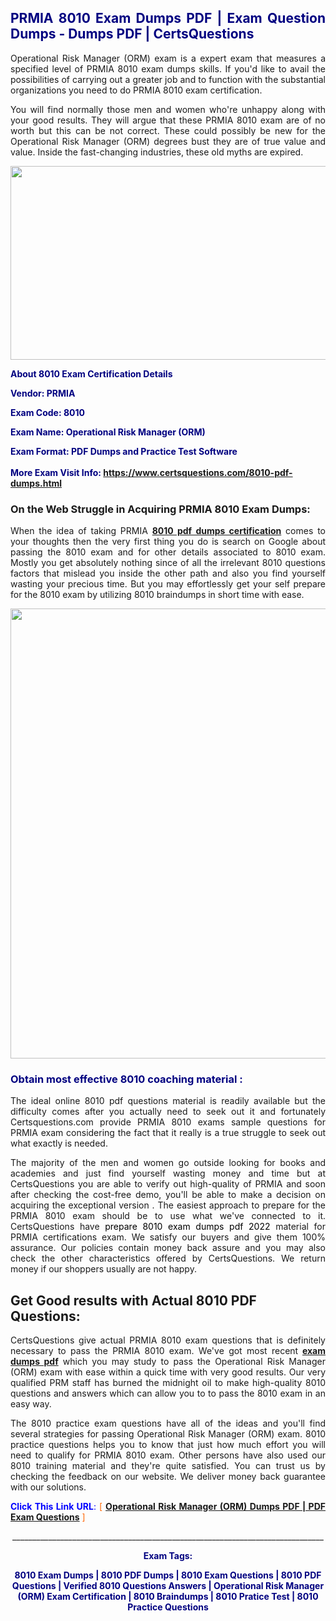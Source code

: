 <h2 style="text-align: justify;"><span style="color: #000080;">PRMIA 8010 Exam Dumps PDF | Exam Question Dumps - Dumps PDF | CertsQuestions</span></h2>
<p style="text-align: justify;">Operational Risk Manager (ORM) exam is a expert exam that measures a specified level of PRMIA  8010 exam dumps skills. If you'd like to avail the possibilities of carrying out a greater job and to function with the substantial organizations you need to do PRMIA 8010 exam certification.</p>
<p style="text-align: justify;">You will find normally those men and women who're unhappy along with your good results. They will argue that these PRMIA  8010 exam are of no worth but this can be not correct. These could possibly be new for the Operational Risk Manager (ORM) degrees bust they are of true value and value. Inside the fast-changing industries, these old myths are expired.</p>
<p><img style="display: block; margin-left: auto; margin-right: auto;" src="https://i.imgur.com/eaP4ae9.png" width="840" height="310" /></p>
<p><span style="color: #000080;"><strong>About 8010 Exam Certification Details</strong></span></p>
<p><span style="color: #000080;"><strong>Vendor: PRMIA<br /></strong></span></p>
<p><span style="color: #000080;"><strong>Exam Code: 8010</strong></span></p>
<p><span style="color: #000080;"><strong>Exam Name: Operational Risk Manager (ORM)</strong></span></p>
<p><span style="color: #000080;"><strong>Exam Format: PDF Dumps and Practice Test Software<br /><br />More Exam Visit Info: <span style="color: #ff6600;"><a href="https://www.certsquestions.com/8010-pdf-dumps.html">https://www.certsquestions.com/8010-pdf-dumps.html</a></span></strong></span></p>
<h3>On the Web Struggle in Acquiring PRMIA 8010 Exam Dumps:</h3>
<p style="text-align: justify;">When the idea of taking PRMIA <a href="https://www.certsquestions.com/8010-pdf-dumps.html"><strong> 8010 pdf dumps certification</strong></a> comes to your thoughts then the very first thing you do is search on Google about passing the 8010 exam and for other details associated to 8010 exam. Mostly you get absolutely nothing since of all the irrelevant 8010 questions factors that mislead you inside the other path and also you find yourself wasting your precious time. But you may effortlessly get your self prepare for the 8010 exam by utilizing 8010 braindumps in short time with ease.</p>
<p><a href="https://www.certsquestions.com/8010-pdf-dumps.html"><img style="display: block; margin-left: auto; margin-right: auto;" src="https://i.imgur.com/pxhoKQ2.png" width="720" /></a></p>
<h3><span style="color: #000080;">Obtain most effective  8010 coaching material :</span></h3>
<p style="text-align: justify;">The ideal online 8010 pdf questions material is readily available but the difficulty comes after you actually need to seek out it and fortunately Certsquestions.com provide PRMIA 8010 exams sample questions for PRMIA  exam considering the fact that it really is a true struggle to seek out what exactly is needed.</p>
<p style="text-align: justify;">The majority of the men and women go outside looking for books and academies and just find yourself wasting money and time but at CertsQuestions you are able to verify out high-quality of PRMIA  and soon after checking the cost-free demo, you'll be able to make a decision on acquiring the exceptional version . The easiest approach to prepare for the PRMIA 8010 exam should be to use what we've connected to it. CertsQuestions have <span style="color: #000000;">prepare 8010 exam dumps pdf 2022</span> material for PRMIA certifications exam. We satisfy our buyers and give them 100% assurance. Our policies contain money back assure and you may also check the other characteristics offered by CertsQuestions. We return money if our shoppers usually are not happy.</p>
<h2>Get Good results with Actual 8010 PDF Questions:</h2>
<p style="text-align: justify;">CertsQuestions give actual PRMIA 8010 exam questions that is definitely necessary to pass the PRMIA  8010 exam. We've got most recent<strong>&nbsp;<a href="https://www.certsquestions.com/">exam dumps pdf</a></strong>&nbsp;which you may study to pass the Operational Risk Manager (ORM) exam with ease within a quick time with very good results. Our very qualified PRM staff has burned the midnight oil to make high-quality 8010 questions and answers which can allow you to to pass the 8010 exam in an easy way.</p>
<p style="text-align: justify;">The 8010 practice exam questions have all of the ideas and you'll find several strategies for passing Operational Risk Manager (ORM) exam. 8010 practice questions helps you to know that just how much effort you will need to qualify for PRMIA  8010 exam. Other persons have also used our 8010 training material and they're quite satisfied. You can trust us by checking the feedback on our website. We deliver money back guarantee with our solutions.</p>
<p style="text-align: justify;"><span style="color: #0000ff;"><strong>Click This Link URL</strong>:</span> <span style="color: #ff6600;">[ <strong><a href="https://www.certsquestions.com/prm-certification.html">Operational Risk Manager (ORM) Dumps PDF | PDF Exam Questions</a></strong> ]</span></p>
<p style="text-align: center;">______________________________________________________________________________</p>
<p style="text-align: center;"><span style="color: #000080;"><strong>Exam Tags:</strong></span></p>
<p style="text-align: center;"><span style="color: #000080;"><strong>8010 Exam Dumps | 8010 PDF Dumps | 8010 Exam Questions | 8010 PDF Questions | Verified 8010 Questions Answers | Operational Risk Manager (ORM) Exam Certification | 8010 Braindumps | 8010 Pratice Test | 8010 Practice Questions</strong></span></p>
